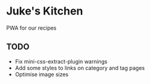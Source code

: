 # Juke's Kitchen

PWA for our recipes

## TODO
  - Fix mini-css-extract-plugin warnings
  - Add some styles to links on category and tag pages
  - Optimise image sizes